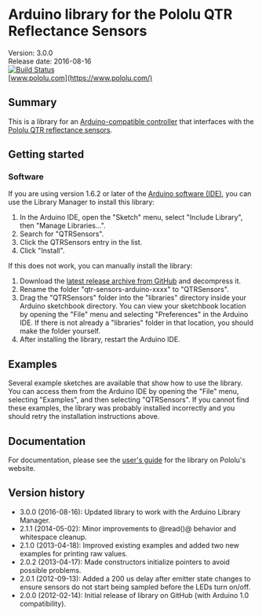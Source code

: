 # Arduino library for the Pololu QTR Reflectance Sensors

Version: 3.0.0<br>
Release date: 2016-08-16<br>
[![Build Status](https://travis-ci.org/pololu/qtr-sensors-arduino.svg?branch=master)](https://travis-ci.org/pololu/qtr-sensors-arduino)<br>
[www.pololu.com](https://www.pololu.com/)

## Summary

This is a library for an
[Arduino-compatible controller](https://www.pololu.com/arduino) that
interfaces with the
[Pololu QTR reflectance sensors](https://www.pololu.com/catalog/category/123).


## Getting started

### Software

If you are using version 1.6.2 or later of the
[Arduino software (IDE)](https://www.arduino.cc/en/Main/Software), you can use
the Library Manager to install this library:

1. In the Arduino IDE, open the "Sketch" menu, select "Include Library", then
   "Manage Libraries...".
2. Search for "QTRSensors".
3. Click the QTRSensors entry in the list.
4. Click "Install".

If this does not work, you can manually install the library:

1. Download the
   [latest release archive from GitHub](https://github.com/pololu/qtr-sensors-arduino/releases)
   and decompress it.
2. Rename the folder "qtr-sensors-arduino-xxxx" to "QTRSensors".
3. Drag the "QTRSensors" folder into the "libraries"
   directory inside your Arduino sketchbook directory.  You can view
   your sketchbook location by opening the "File" menu and selecting
   "Preferences" in the Arduino IDE.  If there is not already a
   "libraries" folder in that location, you should make the folder
   yourself.
4. After installing the library, restart the Arduino IDE.

## Examples

Several example sketches are available that show how to use the
library. You can access them from the Arduino IDE by opening the
"File" menu, selecting "Examples", and then selecting
"QTRSensors". If you cannot find these examples, the library was
probably installed incorrectly and you should retry the installation
instructions above.

## Documentation

For documentation, please see the
[user's guide](https://www.pololu.com/docs/0J19) for the library on
Pololu's website.

## Version history
* 3.0.0 (2016-08-16): Updated library to work with the Arduino Library Manager.
* 2.1.1 (2014-05-02): Minor improvements to @read()@ behavior and whitespace cleanup.
* 2.1.0 (2013-04-18): Improved existing examples and added two new examples for printing raw values.
* 2.0.2 (2013-04-17): Made constructors initialize pointers to avoid possible problems.
* 2.0.1 (2012-09-13): Added a 200 us delay after emitter state changes to ensure sensors do not start being sampled before the LEDs turn on/off.
* 2.0.0 (2012-02-14): Initial release of library on GitHub (with Arduino 1.0 compatibility).
